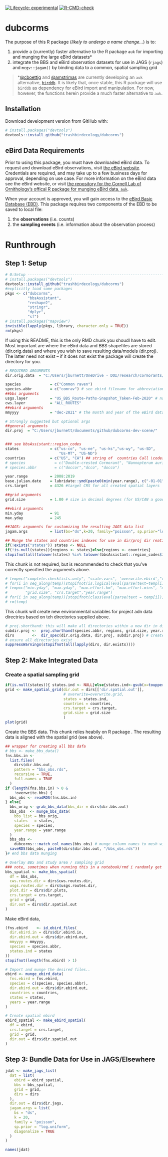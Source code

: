 
<!-- README.md is generated from README.Rmd. Please edit that file -->
<!-- badges: start -->

[![Lifecycle:
experimental](https://img.shields.io/badge/lifecycle-experimental-orange.svg)](https://lifecycle.r-lib.org/articles/stages.html#experimental)
[![R-CMD-check](https://github.com/trashbirdecology/dubcorms/workflows/R-CMD-check/badge.svg)](https://github.com/trashbirdecology/dubcorms/actions)
<!-- badges: end -->

# dubcorms

The purpose of this R package (*likely to undergo a name change…*) is
to:

1.  provide a (currently) faster alternative to the R package `auk` for
    importing and munging the large eBird datasets\*
2.  integrate the BBS and eBird observation datasets for use in JAGS
    (`rjags`) and `mcgv::jagam()` by binding data to a common, spatial
    sampling grid

> \*[@cboettig](https://github.com/cboettig/) and
> [@amstrimas](https://github.com/amstrimas/) are currently developing
> an `auk` alternative, [`birddb`](https://github.com/cboettig/birddb/).
> It is likely that, once stable, this R package will use `birddb` as
> dependency for eBird import and manipulation. For now, however, the
> functions herein provide a much faster alternative to `auk`.

## Installation

Download development version from GitHub with:

``` r
# install.packages("devtools")
devtools::install_github("trashbirdecology/dubcorms")
```

## eBird Data Requirements

Prior to using this package, you must have downloaded eBird data. To
request and download eBird observations, visit [the eBird
website](https://ebird.org/data/download). Credentials are required, and
may take up to a few business days for approval, depending on use case.
For more information on the eBird data see the eBird website, or visit
[the repository for the Cornell Lab of Ornithology’s offical R package
for munging eBird data,
`auk`](https://github.com/CornellLabofOrnithology/auk/).

When your account is approved, you will gain access to the [eBird Basic
Database (EBD)](https://ebird.org/data/download/ebd). This package
requires two components of the EBD to be saved to local file:

1.  the **observations** (i.e. counts)
2.  the **sampling events** (i.e. information about the observation
    process)

# Runthrough

## Step 1: Setup

``` r
# 0:Setup -----------------------------------------------------------------
# install.packages("devtools")
devtools::install_github("trashbirdecology/dubcorms")
#explicitly load some packages
pkgs <- c("dubcorms",
          "bbsAssistant",
          "reshape2",
          "stringr",
          "dplyr",
          "sf")
# install.packages("mapview")
invisible(lapply(pkgs, library, character.only = TRUE))
rm(pkgs)
```

If using this README, this is the only RMD chunk you shoudl have to
edit. Most important are where the eBird data and BBS shapefiles are
stored (dir.orig.data) and where you wish to save resulting data/models
(dir.proj). The latter need not exist – if it does not exist the package
will create the directory for you.

``` r
# REQUIRED ARGUMENTS
dir.orig.data  = "C:/Users/jburnett/OneDrive - DOI/research/cormorants/dubcorm-data-backup/"

species             = c("Common raven")
species.abbr        = c("comrav") # see ebird filename for abbreviation
##bbs arguments
usgs.layer          = "US_BBS_Route-Paths-Snapshot_Taken-Feb-2020" # name of the USGS BBS route shapefile to use
cws.layer           = "ALL_ROUTES"
##ebird arguments
mmyyyy              = "dec-2021" # the month and year of the eBird data downloads on file

# Strongly suggested but optional args
##general arguments
dir.proj  = "C:/Users/jburnett/documents/github/dubcorms-dev-scene/"


### see bbsAssistant::region_codes
states              = c("us-co", "us-ne", "us-ks","us-wy", "us-SD", 
                        "Us-MT", "US-ND")
countries           = c("US", "CA") ## string of  countries Call \code{dubcorms::iso.codes} to find relevant codes for Countries and States/Prov/Territories.
# species             = c("Double-crested Cormorant", "Nannopterum auritum", "phalacrocorax auritum")
# species.abbr        = c("doccor","dcco", "docco")

year.range          = 2008:2019
base.julian.date    = lubridate::ymd(paste0(min(year.range), c("-01-01"))) # used as base date for Julian dates.
crs.target          = 4326 #target CRS for all created spatial layers

##grid arguments
grid.size           = 1.00 # size in decimal degrees (for US/CAN a good est is 1.00dec deg == 111.11km)

##ebird arguments
min.yday            = 91
max.yday            = 245

##JAGS: arguments for customizing the resulting JAGS data list
jagam.args          = list(bs="ds",k=20, family="poisson", sp.prior="log.uniform", diagonalize=TRUE)

## Munge the states and countries indexes for use in dir/proj dir reation
if(!exists("states")) states <- NULL
if(!is.null(states)){regions <- states}else{regions <- countries}
stopifnot(all(tolower(states) %in% tolower(bbsAssistant::region_codes$iso_3166_2)))
```

This chunk is not required, but is recommended to check that you’ve
correctly specified the arguments above.

``` r
# temp=c("complete.checklists.only", "scale.vars", 'overwrite.ebird',"remove.bbs.obs" ,"overwrite.bbs", "hexagonal", "get.sunlight")
# for(i in seq_along(temp))stopifnot(is.logical(eval(parse(text=temp[i]))))
# temp=c("min.yday", "max.yday", "max.effort.km", "max.effort.mins", "max.C.ebird",
#        "grid.size", "crs.target","year.range")
# for(i in seq_along(temp)){stopifnot(class(eval(parse(text = temp[i]))) %in% c("integer", "numeric"))}
# rm(temp)
```

This chunk will create new environmental variables for project adn data
directries based on teh directories supplied above.

``` r
# proj.shorthand: this will make all directories within a new dir in dir.proj. this is useful for iterating over species/time/space and saving all resulting information in those directories.
subdir.proj <-  proj.shorthand(species.abbr, regions, grid.size, year.range)
dirs        <-  dir_spec(dir.orig.data, dir.proj, subdir.proj) # create and/or specify directories for later use.
# ensure all directories exist
suppressWarnings(stopifnot(all(lapply(dirs, dir.exists))))
```

## Step 2: Make Integrated Data

### Create a spatial sampling grid

``` r
if(is.null(states)){ states.ind <- NULL}else{states.ind<-gsub(x=toupper(states), pattern="-", replacement="")}
grid <- make_spatial_grid(dir.out = dirs[['dir.spatial.out']],
                          # overwrite=overwrite.grid,
                          states = states.ind,
                          countries = countries,
                          crs.target = crs.target,
                          grid.size = grid.size
                          )
plot(grid)
```

Create the BBS data. This chunk relies heabily on R package . The
resulting data is aligned with the spatial grid (see above).

``` r
## wrapper for creating all bbs dafa
# bbs <- make_bbs_data()
fns.bbs.in <-
  list.files(
    dirs$dir.bbs.out,
    pattern = "bbs_obs.rds",
    recursive = TRUE,
    full.names = TRUE
  )
if (length(fns.bbs.in) > 0 &
    !overwrite.bbs) {
  bbs_obs <- readRDS(fns.bbs.in)
} else{
  bbs_orig <- grab_bbs_data(bbs_dir = dirs$dir.bbs.out)
  bbs_obs  <- munge_bbs_data(
    bbs_list = bbs_orig,
    states   = states,
    species = species,
    year.range = year.range
  )
  bbs_obs <-
    dubcorms:::match_col_names(bbs_obs) # munge column names to mesh with eBird
  saveRDS(bbs_obs, paste0(dirs$dir.bbs.out, "/bbs_obs.rds"))
}# end bbs data munging

# Overlay BBS and study area / sampling grid
### note, sometimes when running this in a notebook/rmd i randomly get a .rdf path error. I have no clue what this bug is. Just try running it again. See : https://github.com/rstudio/rstudio/issues/6260
bbs_spatial <- make_bbs_spatial(
  df = bbs_obs,
  cws.routes.dir = dirs$cws.routes.dir,
  usgs.routes.dir = dirs$usgs.routes.dir,
  plot.dir = dirs$dir.plots,
  crs.target = crs.target,
  grid = grid,
  dir.out = dirs$dir.spatial.out
)
```

Make eBird data,

``` r
(fns.ebird    <- id_ebird_files(
  dir.ebird.in = dirs$dir.ebird.in,
  dir.ebird.out = dirs$dir.ebird.out,
  mmyyyy = mmyyyy,
  species = species.abbr,
  states.ind = states
))
stopifnot(length(fns.ebird) > 1)

# Import and munge the desired files..
ebird <- munge_ebird_data(
  fns.ebird = fns.ebird,
  species = c(species, species.abbr),
  dir.ebird.out = dirs$dir.ebird.out,
  countries = countries,
  states = states,
  years = year.range
)

# Create spatial ebird
ebird_spatial <- make_ebird_spatial(
  df = ebird,
  crs.target = crs.target,
  grid = grid,
  dir.out = dirs$dir.spatial.out
)
```

## Step 3: Bundle Data for Use in JAGS/Elsewhere

``` r
jdat <- make_jags_list(
  dat = list(
    ebird = ebird_spatial,
    bbs = bbs_spatial,
    grid = grid,
    dirs = dirs
  ),
  dir.out = dirs$dir.jags,
  jagam.args = list(
    bs = "ds",
    k = 20,
    family = "poisson",
    sp.prior = "log.uniform",
    diagonalize = TRUE
  )
)
```

``` r
names(jdat)
```

